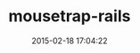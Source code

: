 ---
layout: post
title:  "mousetrap-rails"
repo:   "kugaevsky/mousetrap-rails"
date:   2015-02-18 17:04:22
gemurl: http://kugaevsky.github.com/mousetrap-rails
---